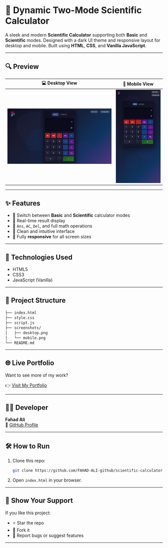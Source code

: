 
# 🔢 Dynamic Two-Mode Scientific Calculator

A sleek and modern **Scientific Calculator** supporting both **Basic** and **Scientific** modes. Designed with a dark UI theme and responsive layout for desktop and mobile. Built using **HTML**, **CSS**, and **Vanilla JavaScript**.

---

## 🔍 Preview

| 💻 Desktop View | 📱 Mobile View |
|----------------|----------------|
| ![Desktop](screenshots/desktop.png) | ![Mobile](screenshots/mobile.png) |

---

## ✨ Features

- 🔄 Switch between **Basic** and **Scientific** calculator modes
- 🧮 Real-time result display
- 🧠 `Ans`, `AC`, `Del`, and full math operations
- 🎯 Clean and intuitive interface
- 📱 Fully **responsive** for all screen sizes

---

## 🚀 Technologies Used

- HTML5
- CSS3
- JavaScript (Vanilla)

---

## 📁 Project Structure

```text
├── index.html
├── style.css
├── script.js
├── screenshots/
│   ├── desktop.png
│   └── mobile.png
└── README.md
```

---

## 🌐 Live Portfolio

Want to see more of my work?

👉 [Visit My Portfolio](https://fahad-ali-github.github.io/FAHAD-ALI-Portfolio/)

---

## 🧑‍💻 Developer

**Fahad Ali**  
🔗 [GitHub Profile](https://github.com/FAHAD-ALI-github)

---

## 🛠️ How to Run

1. Clone this repo:
   ```bash
   git clone https://github.com/FAHAD-ALI-github/scientific-calculator.git
   ```

2. Open `index.html` in your browser.

---

## 🌟 Show Your Support

If you like this project:

- ⭐ Star the repo
- 🍴 Fork it
- 🐛 Report bugs or suggest features

---
